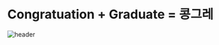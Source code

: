 # Congratuation + Graduate = 콩그레

![header](https://capsule-render.vercel.app/api?type=cylinder&color=gradient&height=120&section=header&text=Congratuation%20+%20Graduate%20=%20콩그레&render&fontSize=45&animation=scaleIn)

